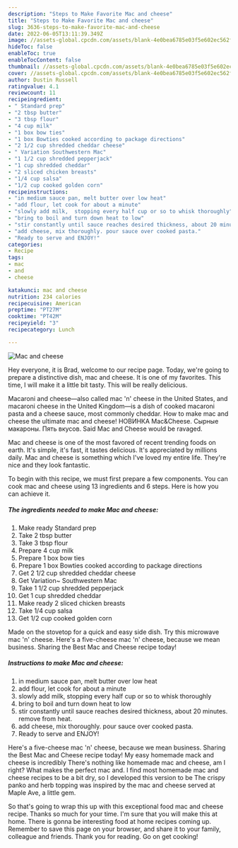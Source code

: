 ```yaml
---
description: "Steps to Make Favorite Mac and cheese"
title: "Steps to Make Favorite Mac and cheese"
slug: 3636-steps-to-make-favorite-mac-and-cheese
date: 2022-06-05T13:11:39.349Z
image: //assets-global.cpcdn.com/assets/blank-4e0bea6785e03f5e602ec562f230caae08da540cada707380b4fe1bbebba43da.png
hideToc: false
enableToc: true
enableTocContent: false
thumbnail: //assets-global.cpcdn.com/assets/blank-4e0bea6785e03f5e602ec562f230caae08da540cada707380b4fe1bbebba43da.png
cover: //assets-global.cpcdn.com/assets/blank-4e0bea6785e03f5e602ec562f230caae08da540cada707380b4fe1bbebba43da.png
author: Dustin Russell
ratingvalue: 4.1
reviewcount: 11
recipeingredient:
- " Standard prep"
- "2 tbsp butter"
- "3 tbsp flour"
- "4 cup milk"
- "1 box bow ties"
- "1 box Bowties cooked according to package directions"
- "2 1/2 cup shredded cheddar cheese"
- " Variation Southwestern Mac"
- "1 1/2 cup shredded pepperjack"
- "1 cup shredded cheddar"
- "2 sliced chicken breasts"
- "1/4 cup salsa"
- "1/2 cup cooked golden corn"
recipeinstructions:
- "in medium sauce pan, melt butter over low heat"
- "add flour, let cook for about a minute"
- "slowly add milk,  stopping every half cup or so to whisk thoroughly"
- "bring to boil and turn down heat to low"
- "stir constantly until sauce reaches desired thickness, about 20 minutes. remove from heat."
- "add cheese, mix thoroughly. pour sauce over cooked pasta."
- "Ready to serve and ENJOY!"
categories:
- Recipe
tags:
- mac
- and
- cheese

katakunci: mac and cheese 
nutrition: 234 calories
recipecuisine: American
preptime: "PT27M"
cooktime: "PT42M"
recipeyield: "3"
recipecategory: Lunch

---
```



![Mac and cheese](//assets-global.cpcdn.com/assets/blank-4e0bea6785e03f5e602ec562f230caae08da540cada707380b4fe1bbebba43da.png)

Hey everyone, it is Brad, welcome to our recipe page. Today, we're going to prepare a distinctive dish, mac and cheese. It is one of my favorites. This time, I will make it a little bit tasty. This will be really delicious.

Macaroni and cheese—also called mac &#39;n&#39; cheese in the United States, and macaroni cheese in the United Kingdom—is a dish of cooked macaroni pasta and a cheese sauce, most commonly cheddar. How to make mac and cheese the ultimate mac and cheese! НОВИНКА Mас&amp;Cheese. Сырные макароны. Пять вкусов. Said Mac and Cheese would be ravaged.

Mac and cheese is one of the most favored of recent trending foods on earth. It's simple, it's fast, it tastes delicious. It's appreciated by millions daily. Mac and cheese is something which I've loved my entire life. They're nice and they look fantastic.


To begin with this recipe, we must first prepare a few components. You can cook mac and cheese using 13 ingredients and 6 steps. Here is how you can achieve it.

<!--inarticleads1-->

##### The ingredients needed to make Mac and cheese:

1. Make ready  Standard prep
1. Take 2 tbsp butter
1. Take 3 tbsp flour
1. Prepare 4 cup milk
1. Prepare 1 box bow ties
1. Prepare 1 box Bowties cooked according to package directions
1. Get 2 1/2 cup shredded cheddar cheese
1. Get  Variation~ Southwestern Mac
1. Take 1 1/2 cup shredded pepperjack
1. Get 1 cup shredded cheddar
1. Make ready 2 sliced chicken breasts
1. Take 1/4 cup salsa
1. Get 1/2 cup cooked golden corn


Made on the stovetop for a quick and easy side dish. Try this microwave mac &#39;n&#39; cheese. Here&#39;s a five-cheese mac &#39;n&#39; cheese, because we mean business. Sharing the Best Mac and Cheese recipe today! 

<!--inarticleads2-->

##### Instructions to make Mac and cheese:

1. in medium sauce pan, melt butter over low heat
1. add flour, let cook for about a minute
1. slowly add milk,  stopping every half cup or so to whisk thoroughly
1. bring to boil and turn down heat to low
1. stir constantly until sauce reaches desired thickness, about 20 minutes. remove from heat.
1. add cheese, mix thoroughly. pour sauce over cooked pasta.
1. Ready to serve and ENJOY!

Here&#39;s a five-cheese mac &#39;n&#39; cheese, because we mean business. Sharing the Best Mac and Cheese recipe today! My easy homemade mack and cheese is incredibly There&#39;s nothing like homemade mac and cheese, am I right? What makes the perfect mac and. I find most homemade mac and cheese recipes to be a bit dry, so I developed this version to be The crispy panko and herb topping was inspired by the mac and cheese served at Maple Ave, a little gem. 

So that's going to wrap this up with this exceptional food mac and cheese recipe. Thanks so much for your time. I'm sure that you will make this at home. There is gonna be interesting food at home recipes coming up. Remember to save this page on your browser, and share it to your family, colleague and friends. Thank you for reading. Go on get cooking!
